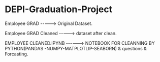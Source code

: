 # DEPI-Graduation-Project

Employee GRAD -----> Original Dataset.


Employee GRAD Cleaned -----> dataset after clean.


EMPLOYEE CLEANED.IPYNB ------> NOTEBOOK FOR CLEANNING BY PYTHON(PANDAS -NUMPY-MATPLOTLIP-SEABORN) & questions & Forcasting.


